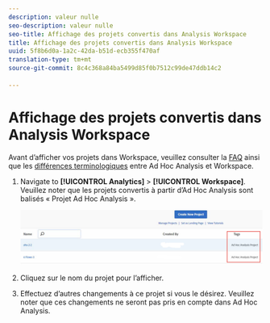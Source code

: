```yaml
---
description: valeur nulle
seo-description: valeur nulle
seo-title: Affichage des projets convertis dans Analysis Workspace
title: Affichage des projets convertis dans Analysis Workspace
uuid: 5f8b6d0a-1a2c-42da-b51d-ecb355f470af
translation-type: tm+mt
source-git-commit: 8c4c368a84ba5499d85f0b7512c99de47ddb14c2

---
```



# Affichage des projets convertis dans Analysis Workspace

Avant d’afficher vos projets dans Workspace, veuillez consulter la [FAQ](/help/analyze/ad-hoc-analysis/c-aha-project-converter/aha2aw-converter-faq.md#topic_8231595303AD403E9322645A63632D57) ainsi que les [différences terminologiques](/help/analyze/ad-hoc-analysis/c-aha-project-converter/aha2aw-converter-faq.md#topic_8231595303AD403E9322645A63632D57) entre Ad Hoc Analysis et Workspace.

1. Navigate to **[!UICONTROL Analytics]** &gt; **[!UICONTROL Workspace]**. Veuillez noter que les projets convertis à partir d’Ad Hoc Analysis sont balisés « Projet Ad Hoc Analysis ».

   ![](assets/view_aha_in_aw.png)

1. Cliquez sur le nom du projet pour l’afficher.
1. Effectuez d’autres changements à ce projet si vous le désirez. Veuillez noter que ces changements ne seront pas pris en compte dans Ad Hoc Analysis.

